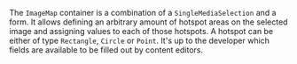 The `ImageMap` container is a combination of a `SingleMediaSelection` and a form. It allows defining an arbitrary amount
of hotspot areas on the selected image and assigning values to each of those hotspots. A hotspot can be either of type
`Rectangle`, `Circle` or `Point`. It's up to the developer which fields are available to be filled out by content editors.
